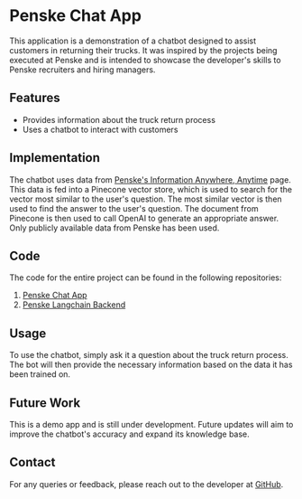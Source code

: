 # Penske Chat App

This application is a demonstration of a chatbot designed to assist customers in returning their trucks. It was inspired by the projects being executed at Penske and is intended to showcase the developer's skills to Penske recruiters and hiring managers.

## Features

- Provides information about the truck return process
- Uses a chatbot to interact with customers

## Implementation

The chatbot uses data from [Penske's Information Anywhere, Anytime](https://www.gopenske.com/information-anywhere-anytime) page. This data is fed into a Pinecone vector store, which is used to search for the vector most similar to the user's question. The most similar vector is then used to find the answer to the user's question. The document from Pinecone is then used to call OpenAI to generate an appropriate answer. Only publicly available data from Penske has been used.

## Code

The code for the entire project can be found in the following repositories:

1. [Penske Chat App](https://github.com/ravi-ramadoss/penske_chat_app)
2. [Penske Langchain Backend](https://github.com/ravi-ramadoss/penske-langchain-backend)

## Usage

To use the chatbot, simply ask it a question about the truck return process. The bot will then provide the necessary information based on the data it has been trained on.

## Future Work

This is a demo app and is still under development. Future updates will aim to improve the chatbot's accuracy and expand its knowledge base.

## Contact

For any queries or feedback, please reach out to the developer at [GitHub](https://github.com/ravi-ramadoss).